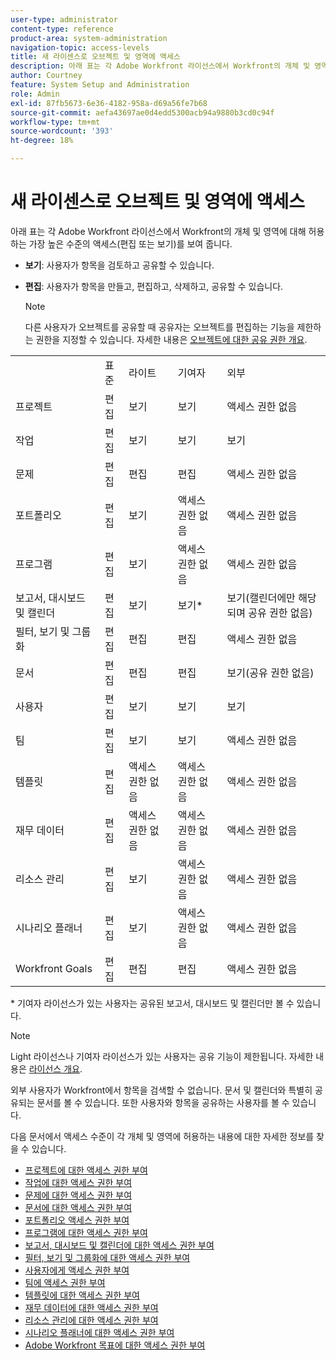 ```yaml
---
user-type: administrator
content-type: reference
product-area: system-administration
navigation-topic: access-levels
title: 새 라이센스로 오브젝트 및 영역에 액세스
description: 아래 표는 각 Adobe Workfront 라이선스에서 Workfront의 개체 및 영역에 대해 허용하는 가장 높은 수준의 액세스(편집 또는 보기)를 보여 줍니다.
author: Courtney
feature: System Setup and Administration
role: Admin
exl-id: 87fb5673-6e36-4182-958a-d69a56fe7b68
source-git-commit: aefa43697ae0d4edd5300acb94a9880b3cd0c94f
workflow-type: tm+mt
source-wordcount: '393'
ht-degree: 18%

---
```


# 새 라이센스로 오브젝트 및 영역에 액세스

<!-- Audited: 2/2024 -->

아래 표는 각 Adobe Workfront 라이선스에서 Workfront의 개체 및 영역에 대해 허용하는 가장 높은 수준의 액세스(편집 또는 보기)를 보여 줍니다.

* **보기**: 사용자가 항목을 검토하고 공유할 수 있습니다.
* **편집**: 사용자가 항목을 만들고, 편집하고, 삭제하고, 공유할 수 있습니다.

  >[!NOTE]
  >
  >다른 사용자가 오브젝트를 공유할 때 공유자는 오브젝트를 편집하는 기능을 제한하는 권한을 지정할 수 있습니다. 자세한 내용은 [오브젝트에 대한 공유 권한 개요](../../../workfront-basics/grant-and-request-access-to-objects/sharing-permissions-on-objects-overview.md).

<table style="table-layout:auto">
    <tr>
        <td></td>
        <td>표준</td>
        <td>라이트</td>
        <td>기여자</td>
        <td>외부</td>
    </tr>
    <tr>
        <td>프로젝트</td>
        <td>편집</td>
        <td>보기</td>
        <td>보기</td>
        <td>액세스 권한 없음</td>
    </tr>
    <tr>
        <td>작업</td>
        <td>편집</td>
        <td>보기</td>
        <td>보기</td>
        <td>보기</td>
    </tr>
    <tr>
        <td>문제</td>
        <td>편집</td>
        <td>편집</td>
        <td>편집</td>
        <td>액세스 권한 없음</td>
    </tr>
    <tr>
        <td>포트폴리오</td>
        <td>편집</td>
        <td>보기</td>
        <td>액세스 권한 없음</td>
        <td>액세스 권한 없음</td>
    </tr>
    <tr>
        <td>프로그램</td>
        <td>편집</td>
        <td>보기</td>
        <td>액세스 권한 없음</td>
        <td>액세스 권한 없음</td>
    </tr>
    <tr>
        <td>보고서, 대시보드 및 캘린더</td>
        <td>편집</td>
        <td>보기</td>
        <td>보기*</td>
        <td>보기(캘린더에만 해당되며 공유 권한 없음)</td>
    </tr>
    <tr>
        <td>필터, 보기 및 그룹화</td>
        <td>편집</td>
        <td>편집</td>
        <td>편집</td>
        <td>액세스 권한 없음</td>
    </tr>
    <tr>
        <td>문서</td>
        <td>편집</td>
        <td>편집</td>
        <td>편집</td>
        <td>보기(공유 권한 없음)</td>
    </tr>
    <tr>
        <td>사용자</td>
        <td>편집</td>
        <td>보기</td>
        <td>보기</td>
        <td>보기</td>
    </tr>
    <tr>
        <td>팀</td>
        <td>편집</td>
        <td>보기</td>
        <td>보기</td>
        <td>액세스 권한 없음</td>
    </tr>
    <tr>
        <td>템플릿</td>
        <td>편집</td>
        <td>액세스 권한 없음</td>
        <td>액세스 권한 없음</td>
        <td>액세스 권한 없음</td>
    </tr>
    <tr>
        <td>재무 데이터</td>
        <td>편집</td>
        <td>액세스 권한 없음</td>
        <td>액세스 권한 없음</td>
        <td>액세스 권한 없음</td>
    </tr>
    <tr>
        <td>리소스 관리</td>
        <td>편집</td>
        <td>보기</td>
        <td>액세스 권한 없음</td>
        <td>액세스 권한 없음</td>
    </tr>
    <tr>
        <td>시나리오 플래너</td>
        <td>편집</td>
        <td>보기</td>
        <td>액세스 권한 없음</td>
        <td>액세스 권한 없음</td>
    </tr>
    <tr>
        <td>Workfront Goals</td>
        <td>편집</td>
        <td>편집</td>
        <td>편집</td>
        <td>액세스 권한 없음</td>
    </tr>
</table>

&#42; 기여자 라이선스가 있는 사용자는 공유된 보고서, 대시보드 및 캘린더만 볼 수 있습니다.

>[!NOTE]
>
>Light 라이선스나 기여자 라이선스가 있는 사용자는 공유 기능이 제한됩니다. 자세한 내용은 [라이선스 개요](/help/quicksilver/administration-and-setup/add-users/how-access-levels-work/licenses-overview.md).
>
>외부 사용자가 Workfront에서 항목을 검색할 수 없습니다. 문서 및 캘린더와 특별히 공유되는 문서를 볼 수 있습니다. 또한 사용자와 항목을 공유하는 사용자를 볼 수 있습니다.

다음 문서에서 액세스 수준이 각 개체 및 영역에 허용하는 내용에 대한 자세한 정보를 찾을 수 있습니다.

* [프로젝트에 대한 액세스 권한 부여](../../../administration-and-setup/add-users/configure-and-grant-access/grant-access-projects.md)
* [작업에 대한 액세스 권한 부여](../../../administration-and-setup/add-users/configure-and-grant-access/grant-access-tasks.md)
* [문제에 대한 액세스 권한 부여](../../../administration-and-setup/add-users/configure-and-grant-access/grant-access-issues.md)
* [문서에 대한 액세스 권한 부여](../../../administration-and-setup/add-users/configure-and-grant-access/grant-access-documents.md)
* [포트폴리오 액세스 권한 부여](../../../administration-and-setup/add-users/configure-and-grant-access/grant-access-portfolios.md)
* [프로그램에 대한 액세스 권한 부여](../../../administration-and-setup/add-users/configure-and-grant-access/grant-access-programs.md)
* [보고서, 대시보드 및 캘린더에 대한 액세스 권한 부여](../../../administration-and-setup/add-users/configure-and-grant-access/grant-access-reports-dashboards-calendars.md)
* [필터, 보기 및 그룹화에 대한 액세스 권한 부여](../../../administration-and-setup/add-users/configure-and-grant-access/grant-access-fvg.md)
* [사용자에게 액세스 권한 부여](../../../administration-and-setup/add-users/configure-and-grant-access/grant-access-other-users.md)
* [팀에 액세스 권한 부여](../../../administration-and-setup/add-users/configure-and-grant-access/grant-access-teams.md)
* [템플릿에 대한 액세스 권한 부여](../../../administration-and-setup/add-users/configure-and-grant-access/grant-access-templates.md)
* [재무 데이터에 대한 액세스 권한 부여](../../../administration-and-setup/add-users/configure-and-grant-access/grant-access-financial.md)
* [리소스 관리에 대한 액세스 권한 부여](../../../administration-and-setup/add-users/configure-and-grant-access/grant-access-resource-management.md)
* [시나리오 플래너에 대한 액세스 권한 부여](../../../administration-and-setup/add-users/configure-and-grant-access/grant-access-sp.md)
* [Adobe Workfront 목표에 대한 액세스 권한 부여](../../../administration-and-setup/add-users/configure-and-grant-access/grant-access-goals.md)
